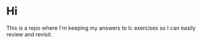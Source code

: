 # Hi

This is a repo where I'm keeping my answers to lc exercises so I can easily review and revisit.
